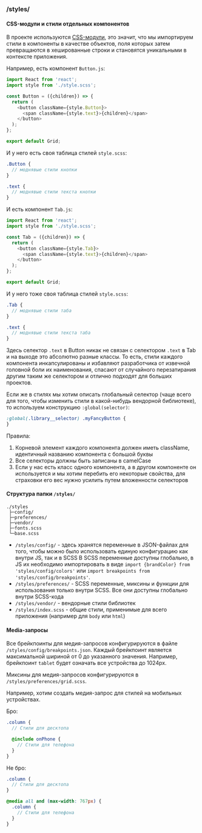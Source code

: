 ### /styles/

#### CSS-модули и стили отдельных компонентов

В проекте используются [CSS-модули](https://github.com/css-modules/css-modules), это значит, что мы импортируем стили в компоненты в качестве объектов, поля которых
затем превращаются в хешированные строки и становятся уникальными в контексте приложения.

Например, есть компонент `Button.js`:

```javascript
import React from 'react';
import style from './style.scss';

const Button = ({children}) => {
  return (
    <button className={style.Button}>
      <span className={style.text}>{children}</span>
    </button>
  );
};

export default Grid;
```

И у него есть своя таблица стилей `style.scss`:

```scss
.Button {
  // моднявые стили кнопки
}

.text {
  // моднявые стили текста кнопки
}
```

И есть компонент `Tab.js`:

```javascript
import React from 'react';
import style from './style.scss';

const Tab = ({children}) => {
  return (
    <button className={style.Tab}>
      <span className={style.text}>{children}</span>
    </button>
  );
};

export default Grid;
```

И у него тоже своя таблица стилей `style.scss`:

```scss
.Tab {
  // моднявые стили таба
}

.text {
  // моднявые стили текста таба
}
```

Здесь селектор `.text` в Button никак не связан с селектором `.text` в Tab и на выходе
это абсолютно разные классы. То есть, стили каждого компонента инкапсулированы и избавляют разработчика
от извечной головной боли их наименования, спасают от случайного перезатирания другим таким же селектором и
отлично подходят для больших проектов.

Если же в стилях мы хотим описать глобальный селектор (чаще всего для того, чтобы изменить стили в какой-нибудь
вендорной библиотеке), то используем конструкцию `:global(selector)`:

```scss
:global(.library__selector) .myFancyButton {
}
```

Правила:

1. Корневой элемент каждого компонента должен иметь className, идентичный названию компонента с большой буквы
2. Все селекторы должны быть записаны в camelCase
3. Если у нас есть класс одного компонента, а в другом компоненте он используется и мы хотим перебить его некоторые свойства,
   для страховки его вес нужно усилить путем вложенности селекторов

#### Структура папки `/styles/`

```
./styles
 ├─config/
 ├─preferences/
 ├─vendor/
 ├─fonts.scss
 └─base.scss
```

- `/styles/config/` - здесь хранятся переменные в JSON-файлах для того,
  чтобы можно было использовать единую конфигурацию как внутри JS, так и в SCSS
  В SCSS переменные доступны глобально, в JS их необходимо импортировать в виде
  `import {brandColor} from 'styles/config/colors'` или `import breakpoints from 'styles/config/breakpoints'`.
- `/styles/preferences/` - SCSS переменные, миксины и функции для использования только внутри SCSS.
  Все они доступны глобально внутри SCSS-кода
- `/styles/vendor/` - вендорные стили библиотек
- `/styles/index.scss` - общие стили, применимые для всего приложения (например для `body` или `html`)

#### Media-запросы

Все брейкпоинты для медия-запросов конфигурируются в файле `/styles/config/breakpoints.json`.
Каждый брейкпоинт является максимальной шириной от 0 до указанного значения.
Например, брейкпоинт `tablet` будет означать все устройства до 1024px.

Миксины для медия-запросов конфигурируются в `/styles/preferences/grid.scss`.

Например, хотим создать медия-запрос для стилей на мобильных устройствах.

Бро:

```scss
.column {
  // Стили для десктопа

  @include onPhone {
    // Стили для телефона
  }
}
```

Не бро:

```scss
.column {
  // Стили для десктопа
}

@media all and (max-width: 767px) {
  .column {
    // Стили для телефона
  }
}
```

